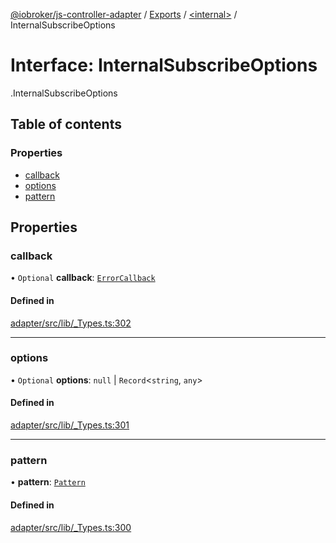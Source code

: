 [@iobroker/js-controller-adapter](../README.md) / [Exports](../modules.md) / [<internal\>](../modules/internal_.md) / InternalSubscribeOptions

# Interface: InternalSubscribeOptions

[<internal>](../modules/internal_.md).InternalSubscribeOptions

## Table of contents

### Properties

- [callback](internal_.InternalSubscribeOptions.md#callback)
- [options](internal_.InternalSubscribeOptions.md#options)
- [pattern](internal_.InternalSubscribeOptions.md#pattern)

## Properties

### callback

• `Optional` **callback**: [`ErrorCallback`](../modules/internal_.md#errorcallback)

#### Defined in

[adapter/src/lib/_Types.ts:302](https://github.com/ioBroker/ioBroker.js-controller/blob/63242509/packages/adapter/src/lib/_Types.ts#L302)

___

### options

• `Optional` **options**: ``null`` \| `Record`<`string`, `any`\>

#### Defined in

[adapter/src/lib/_Types.ts:301](https://github.com/ioBroker/ioBroker.js-controller/blob/63242509/packages/adapter/src/lib/_Types.ts#L301)

___

### pattern

• **pattern**: [`Pattern`](../modules/internal_.md#pattern)

#### Defined in

[adapter/src/lib/_Types.ts:300](https://github.com/ioBroker/ioBroker.js-controller/blob/63242509/packages/adapter/src/lib/_Types.ts#L300)
